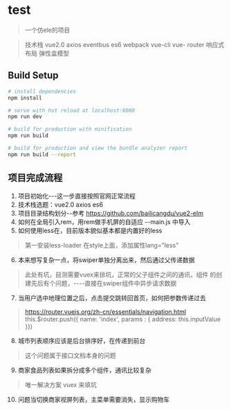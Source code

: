 # test

> 一个仿ele的项目

> 技术栈 vue2.0  axios   eventbus     es6   webpack   vue-cli  vue- router 响应式布局  弹性盒模型

## Build Setup

``` bash
# install dependencies
npm install

# serve with hot reload at localhost:8080
npm run dev

# build for production with minification
npm run build

# build for production and view the bundle analyzer report
npm run build --report
```

## 项目完成流程
1. 项目初始化---这一步直接按照官网正常流程
2. 技术栈选题：vue2.0  axios  es6 
3. 项目目录结构划分--参考 https://github.com/bailicangdu/vue2-elm  
4. 如何在全局引入rem，用rem做手机屏的自适应
--main.js 中导入
5. 如何使用less在，目前版本貌似基本都是内置好的less
> 第一安装less-loader
> 在style上面，添加属性lang="less"

6. 本来想写复杂一点，将swiper单独分离出来，然后通过父传递数据
> 此处有坑，目测需要vuex来排坑，正常的父子组件之间的通讯，组件
> 的创建先后有个问题，----直接在swiper组件中异步请求数据

7. 当用户选中地理位置之后，点击提交跳转回首页，如何把参数传递过去
> https://router.vuejs.org/zh-cn/essentials/navigation.html
> this.$router.push({ name: 'index', params : { address:   this.inputValue }})

8. 城市列表顺序应该是后台排序好，在传递到前台
> 这个问题属于接口文档本身的问题

9. 商家食品列表如果拆分成多个组件，通讯比较复杂
> 唯一解决方案  vuex 来填坑

10. 问题当切换商家视屏列表，主菜单需要消失，显示购物车


